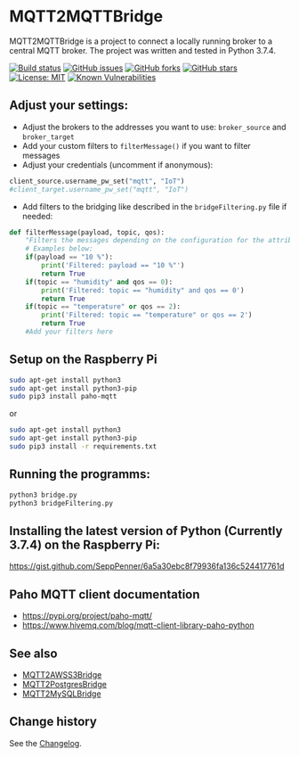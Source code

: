 # MQTT2MQTTBridge

MQTT2MQTTBridge is a project to connect a locally running broker to a central MQTT broker. The project was written and tested in Python 3.7.4.

[![Build status](https://ci.appveyor.com/api/projects/status/9xah1r44qg4fqhe6?svg=true)](https://ci.appveyor.com/project/SeppPenner/mqtt2mqttbridge)
[![GitHub issues](https://img.shields.io/github/issues/SeppPenner/MQTT2MQTTBridge.svg)](https://github.com/SeppPenner/MQTT2MQTTBridge/issues)
[![GitHub forks](https://img.shields.io/github/forks/SeppPenner/MQTT2MQTTBridge.svg)](https://github.com/SeppPenner/MQTT2MQTTBridge/network)
[![GitHub stars](https://img.shields.io/github/stars/SeppPenner/MQTT2MQTTBridge.svg)](https://github.com/SeppPenner/MQTT2MQTTBridge/stargazers)
[![License: MIT](https://img.shields.io/badge/License-MIT-blue.svg)](https://raw.githubusercontent.com/SeppPenner/MQTT2MQTTBridge/master/License.txt)
[![Known Vulnerabilities](https://snyk.io/test/github/SeppPenner/MQTT2MQTTBridge/badge.svg)](https://snyk.io/test/github/SeppPenner/MQTT2MQTTBridge) 

## Adjust your settings:

* Adjust the brokers to the addresses you want to use: `broker_source` and `broker_target`
* Add your custom filters to `filterMessage()` if you want to filter messages
* Adjust your credentials (uncomment if anonymous): 

```python
client_source.username_pw_set("mqtt", "IoT")
#client_target.username_pw_set("mqtt", "IoT")
```

* Add filters to the bridging like described in the `bridgeFiltering.py` file if needed:

```python
def filterMessage(payload, topic, qos):
	"Filters the messages depending on the configuration for the attributes payload, topic and QoS. 'True' means that the message is not forwarded."
	# Examples below:
	if(payload == "10 %"):
		print('Filtered: payload == "10 %"')
		return True
	if(topic == "humidity" and qos == 0):
		print('Filtered: topic == "humidity" and qos == 0')
		return True
	if(topic == "temperature" or qos == 2):
		print('Filtered: topic == "temperature" or qos == 2')
		return True
	#Add your filters here
```

## Setup on the Raspberry Pi

```bash
sudo apt-get install python3
sudo apt-get install python3-pip
sudo pip3 install paho-mqtt
```

or

```bash
sudo apt-get install python3
sudo apt-get install python3-pip
sudo pip3 install -r requirements.txt
```

## Running the programms:

```bash
python3 bridge.py
python3 bridgeFiltering.py
```

## Installing the latest version of Python (Currently 3.7.4) on the Raspberry Pi:

https://gist.github.com/SeppPenner/6a5a30ebc8f79936fa136c524417761d

## Paho MQTT client documentation

* https://pypi.org/project/paho-mqtt/
* https://www.hivemq.com/blog/mqtt-client-library-paho-python

## See also

* [MQTT2AWSS3Bridge](https://github.com/SeppPenner/MQTT2AWSS3Bridge)
* [MQTT2PostgresBridge](https://github.com/SeppPenner/MQTT2PostgresBridge)
* [MQTT2MySQLBridge](https://github.com/SeppPenner/MQTT2MySQLBridge)


Change history
--------------

See the [Changelog](https://github.com/SeppPenner/MQTT2MQTTBridge/blob/master/Changelog.md).